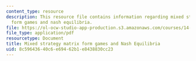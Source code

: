 ```yaml
---
content_type: resource
description: This resource file contains information regarding mixed strategy matrix
  form games and nash equilibria.
file: https://ol-ocw-studio-app-production.s3.amazonaws.com/courses/14-11-insights-from-game-theory-into-social-behavior-fall-2013/8c59643640c6e69462b1e8438830cc23_MIT14_11F13_Mixed_strategy.pdf
file_type: application/pdf
resourcetype: Document
title: Mixed strategy matrix form games and Nash Equilibria
uid: 8c596436-40c6-e694-62b1-e8438830cc23
---
```

